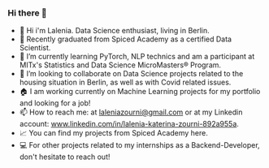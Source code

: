 ### Hi there 👋



- 🎥 Hi i'm Lalenia. Data Science enthusiast, living in Berlin.
- 🔭 Recently graduated from Spiced Academy as a certified Data Scientist.
- 🌱 I’m currently learning PyTorch, NLP technics and am a participant at MITx's Statistics and Data Science MicroMasters® Program.
- 👯 I’m looking to collaborate on Data Science projects related to the housing situation in Berlin, as well as with Covid related issues.
- 🏠 I am working currently on Machine Learning projects for my portfolio and looking for a job!
- 📫 How to reach me: at laleniazourni@gmail.com or at my Linkedin account: www.linkedin.com/in/lalenia-katerina-zourni-892a955a.
- 📈 You can find my projects from Spiced Academy here.
- 💻 For other projects related to my internships as a Backend-Developer, don't hesitate to reach out!

